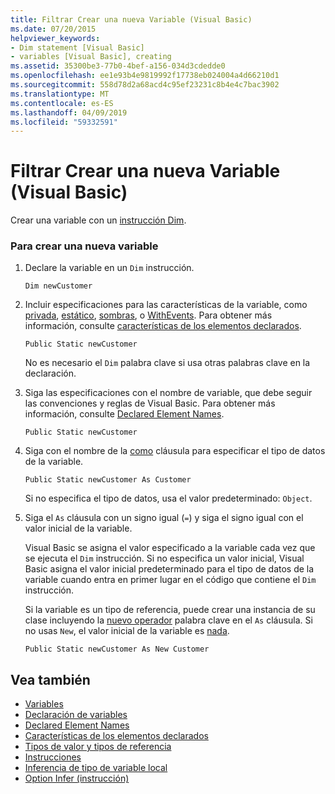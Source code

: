 ```yaml
---
title: Filtrar Crear una nueva Variable (Visual Basic)
ms.date: 07/20/2015
helpviewer_keywords:
- Dim statement [Visual Basic]
- variables [Visual Basic], creating
ms.assetid: 35300be3-77b0-4bef-a156-034d3cdedde0
ms.openlocfilehash: ee1e93b4e9819992f17738eb024004a4d66210d1
ms.sourcegitcommit: 558d78d2a68acd4c95ef23231c8b4e4c7bac3902
ms.translationtype: MT
ms.contentlocale: es-ES
ms.lasthandoff: 04/09/2019
ms.locfileid: "59332591"
---
```

# <a name="how-to-create-a-new-variable-visual-basic"></a>Filtrar Crear una nueva Variable (Visual Basic)
Crear una variable con un [instrucción Dim](../../../../visual-basic/language-reference/statements/dim-statement.md).  
  
### <a name="to-create-a-new-variable"></a>Para crear una nueva variable  
  
1. Declare la variable en un `Dim` instrucción.  
  
    ```  
    Dim newCustomer  
    ```  
  
2. Incluir especificaciones para las características de la variable, como [privada](../../../../visual-basic/language-reference/modifiers/private.md), [estático](../../../../visual-basic/language-reference/modifiers/static.md), [sombras](../../../../visual-basic/language-reference/modifiers/shadows.md), o [WithEvents](../../../../visual-basic/language-reference/modifiers/withevents.md). Para obtener más información, consulte [características de los elementos declarados](../../../../visual-basic/programming-guide/language-features/declared-elements/declared-element-characteristics.md).  
  
    ```  
    Public Static newCustomer  
    ```  
  
     No es necesario el `Dim` palabra clave si usa otras palabras clave en la declaración.  
  
3. Siga las especificaciones con el nombre de variable, que debe seguir las convenciones y reglas de Visual Basic. Para obtener más información, consulte [Declared Element Names](../../../../visual-basic/programming-guide/language-features/declared-elements/declared-element-names.md).  
  
    ```  
    Public Static newCustomer  
    ```  
  
4. Siga con el nombre de la [como](../../../../visual-basic/language-reference/statements/as-clause.md) cláusula para especificar el tipo de datos de la variable.  
  
    ```  
    Public Static newCustomer As Customer  
    ```  
  
     Si no especifica el tipo de datos, usa el valor predeterminado: `Object`.  
  
5. Siga el `As` cláusula con un signo igual (`=`) y siga el signo igual con el valor inicial de la variable.  
  
     Visual Basic se asigna el valor especificado a la variable cada vez que se ejecuta el `Dim` instrucción. Si no especifica un valor inicial, Visual Basic asigna el valor inicial predeterminado para el tipo de datos de la variable cuando entra en primer lugar en el código que contiene el `Dim` instrucción.  
  
     Si la variable es un tipo de referencia, puede crear una instancia de su clase incluyendo la [nuevo operador](../../../../visual-basic/language-reference/operators/new-operator.md) palabra clave en el `As` cláusula. Si no usas `New`, el valor inicial de la variable es [nada](../../../../visual-basic/language-reference/nothing.md).  
  
    ```  
    Public Static newCustomer As New Customer  
    ```  
  
## <a name="see-also"></a>Vea también

- [Variables](../../../../visual-basic/programming-guide/language-features/variables/index.md)
- [Declaración de variables](../../../../visual-basic/programming-guide/language-features/variables/variable-declaration.md)
- [Declared Element Names](../../../../visual-basic/programming-guide/language-features/declared-elements/declared-element-names.md)
- [Características de los elementos declarados](../../../../visual-basic/programming-guide/language-features/declared-elements/declared-element-characteristics.md)
- [Tipos de valor y tipos de referencia](../../../../visual-basic/programming-guide/language-features/data-types/value-types-and-reference-types.md)
- [Instrucciones](../../../../visual-basic/language-reference/statements/index.md)
- [Inferencia de tipo de variable local](../../../../visual-basic/programming-guide/language-features/variables/local-type-inference.md)
- [Option Infer (instrucción)](../../../../visual-basic/language-reference/statements/option-infer-statement.md)
